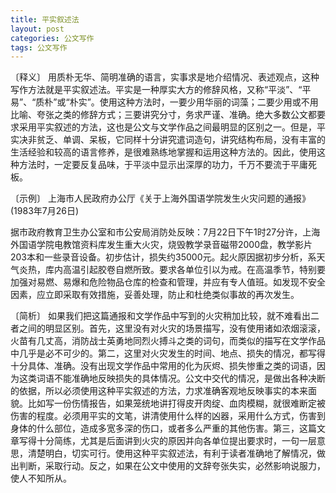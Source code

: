```yaml
---
title: 平实叙述法
layout: post
categories: 公文写作
tags: 公文写作
---
```


〔释义〕 用质朴无华、简明准确的语言，实事求是地介绍情况、表述观点，这种写作方法就是平实叙述法。平实是一种厚实大方的修辞风格，又称“平淡”、“平易”、“质朴”或“朴实”。使用这种方法时，一要少用华丽的词藻；二要少用或不用比喻、夸张之类的修辞方式；三要讲究分寸，务求严谨、准确。绝大多数公文都要求采用平实叙述的方法，这也是公文与文学作品之间最明显的区别之一。但是，平实决非贫乏、单调、呆板，它同样十分讲究遣词造句，讲究结构布局，没有丰富的生活经验和较高的语言修养，是很难熟练地掌握和运用这种方法的。因此，使用这种方法时，一定要反复品味，于平淡中显示出深厚的功力，千万不要流于平庸死板。

〔示例〕 上海市人民政府办公厅《关于上海外国语学院发生火灾问题的通报》(1983年7月26日) 

据市政府教育卫生办公室和市公安局消防处反映：7月22日下午1时27分许，上海外国语学院电教馆资料库发生重大火灾，烧毁教学录音磁带2000盘，教学影片203本和一些录音设备。初步估计，损失约35000元。起火原因据初步分析，系天气炎热，库内高温引起胶卷自燃所致。要求各单位引以为戒。在高温季节，特别要加强对易燃、易爆和危险物品仓库的检查和管理，并应有专人值班。如发现不安全因素，应立即采取有效措施，妥善处理，防止和杜绝类似事故的再次发生。

〔简析〕 如果我们把这篇通报和文学作品中写到的火灾稍加比较，就不难看出二者之间的明显区别。首先，这里没有对火灾的场景描写，没有使用诸如浓烟滚滚，火苗有几丈高，消防战士英勇地同烈火搏斗之类的词句，而类似的描写在文学作品中几乎是必不可少的。第二，这里对火灾发生的时间、地点、损失的情况，都写得十分具体、准确。没有出现文学作品中常用的化为灰烬、损失惨重之类的词语，因为这类词语不能准确地反映损失的具体情况。公文中交代的情况，是做出各种决断的依据，所以必须使用这种平实叙述的方法，力求准确客观地反映事实的本来面貌。比如写一份伤情报告，如果笼统地讲打得皮开肉绽、血肉模糊，就很难断定被伤害的程度。必须用平实的文笔，讲清使用什么样的凶器，采用什么方式，伤害到身体的什么部位，造成多宽多深的伤口，或者多么严重的其他伤害。第三，这篇文章写得十分简练，尤其是后面讲到火灾的原因并向各单位提出要求时，一句一层意思，清楚明白，切实可行。使用这种平实叙述法，有利于读者准确地了解情况，做出判断，采取行动。反之，如果在公文中使用的文辞夸张失实，必然影响说服力，使人不知所从。 